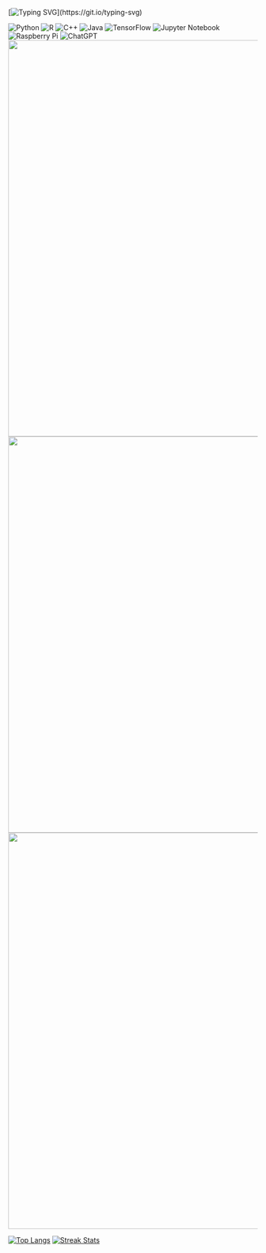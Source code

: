 [![Typing SVG](https://readme-typing-svg.demolab.com?font=Fira+Code&size=18&pause=1000&color=FF0FFF&vCenter=true&width=435&lines=Привет%2C+I'm+Barbara!)](https://git.io/typing-svg)

![Python](https://img.shields.io/badge/python-3670A0?style=for-the-badge&logo=python&logoColor=ffdd54)
![R](https://img.shields.io/badge/r-%23276DC3.svg?style=for-the-badge&logo=r&logoColor=white)
![C++](https://img.shields.io/badge/c++-%2300599C.svg?style=for-the-badge&logo=c%2B%2B&logoColor=white)
![Java](https://img.shields.io/badge/java-%23ED8B00.svg?style=for-the-badge&logo=openjdk&logoColor=white)
![TensorFlow](https://img.shields.io/badge/TensorFlow-%23FF6F00.svg?style=for-the-badge&logo=TensorFlow&logoColor=white)
![Jupyter Notebook](https://img.shields.io/badge/jupyter-%23FA0F00.svg?style=for-the-badge&logo=jupyter&logoColor=white)
![Raspberry Pi](https://img.shields.io/badge/-RaspberryPi-C51A4A?style=for-the-badge&logo=Raspberry-Pi)
![ChatGPT](https://img.shields.io/badge/chatGPT-74aa9c?style=for-the-badge&logo=openai&logoColor=white)
<img src="https://capsule-render.vercel.app/api?type=waving&color=f0f&height=55&section=footer&width=300" width="800">
<img src="output_.gif" width="800"> 
<img src="https://capsule-render.vercel.app/api?type=waving&color=0096FF&height=55&section=header&width=300" width="800">

[![Top Langs](https://github-readme-stats.vercel.app/api/top-langs/?username=anuraghazra&layout=donut-vertical&bg_color=000000&title_color=f0f&text_color=f0f)](https://github.com/byblis/github-readme-stats) [![Streak Stats](https://github-readme-streak-stats.herokuapp.com?user=byblis&theme=dark&border_radius=1&date_format=%5BY%20%5DM%20j&background=000000&ring=0096FF&fire=ff00ff&stroke=FF00FF&currStreakLabel=ff00ff&currStreakNum=ff00ff&border=FF00FF&sideLabels=FF00FF&dates=0096FF&sideNums=FF00FF)](https://git.io/streak-stats)

